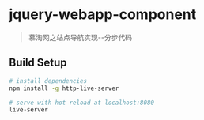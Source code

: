 # jquery-webapp-component

> 慕淘网之站点导航实现--分步代码

## Build Setup

``` bash
# install dependencies
npm install -g http-live-server

# serve with hot reload at localhost:8080
live-server
